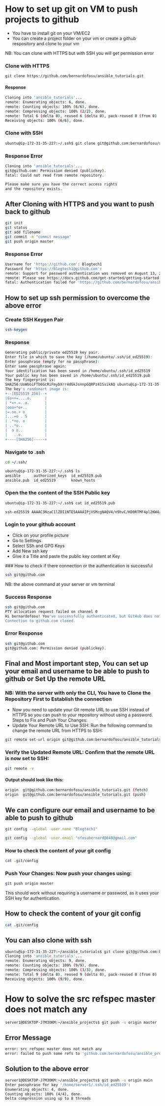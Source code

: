 # How to set up git on VM to push projects to github

- You have to install git on your VM/EC2
- You can create a project folder on your vm or create a github respository and clone to your vm

NB: You can clone with HTTPS but with SSH you will get permission error

### Clone with HTTPS
```bash
git clone https://github.com/bernardofosu/ansible_tutorials.git
```
#### Response
```bash
Cloning into 'ansible_tutorials'...
remote: Enumerating objects: 6, done.
remote: Counting objects: 100% (6/6), done.
remote: Compressing objects: 100% (2/2), done.
remote: Total 6 (delta 0), reused 6 (delta 0), pack-reused 0 (from 0)
Receiving objects: 100% (6/6), done.
```

### Clone with SSH
```bash
ubuntu@ip-172-31-35-227:~/.ssh$ git clone git@github.com:bernardofosu/ansible_tutorials.git
```
### Response Error
```bash
Cloning into 'ansible_tutorials'...
git@github.com: Permission denied (publickey).
fatal: Could not read from remote repository.

Please make sure you have the correct access rights
and the repository exists.
```

## After Cloning with HTTPS and you want to push back to github
```bash
git init
git status
git add filename
git commit -m "commit message"
git push origin master
```
### Response Error
```bash
Username for 'https://github.com': Blogtech1
Password for 'https://Blogtech1@github.com':
remote: Support for password authentication was removed on August 13, 2021.
remote: Please see https://docs.github.com/get-started/getting-started-with-git/about-remote-repositories#cloning-with-https-urls for information on currently recommended modes of authentication.
fatal: Authentication failed for 'https://github.com/bernardofosu/ansible_tutorials.git/
```

## How to set up ssh permission to overcome the above error
### Create SSH Keygen Pair
```bash
ssh-keygen
```
### Response
```bash
Generating public/private ed25519 key pair.
Enter file in which to save the key (/home/ubuntu/.ssh/id_ed25519):
Enter passphrase (empty for no passphrase):
Enter same passphrase again:
Your identification has been saved in /home/ubuntu/.ssh/id_ed25519
Your public key has been saved in /home/ubuntu/.ssh/id_ed25519.pub
The key fingerprint is:
SHA256:UoWUoiFTb6GcRiFmybXrr4dGkJsnnpGQRPz41SsikAQ ubuntu@ip-172-31-35-227
The key's randomart image is:
+--[ED25519 256]--+
|Eo++=....o.      |
| *=+.=..o.       |
|ooo+*o+..        |
|=.oo.+ o         |
|...=o . S        |
| .*+o. o         |
| ..*o..          |
|  o o..          |
|   ..o.          |
+----[SHA256]-----+
```

### Navigate to .ssh
```bash
cd ~/.ssh/
```
```bash
ubuntu@ip-172-31-35-227:~/.ssh$ ls
ansible      authorized_keys  id_ed25519.pub
ansible.pub  id_ed25519       known_hosts
```
### Open the the content of the SSH Public key
```bash
ubuntu@ip-172-31-35-227:~/.ssh$ cat id_ed25519.pub

ssh-ed25519 AAAAC3NzaC1lZDI1NTE5AAAAIPjVSMcgNAQV4/n9hvC/KD0RTMF4pl2KW4z62aixzkDZ ubuntu@ip-172-31-35-227
```

### Login to your github account
- Click on your profile picture 
- Go to Settings
- Select SSh and GPG Keys
- Add New ssh key
- Give it a Title and paste the public key content at Key

### How to check if there connection or the authentication is successful 
```bash
ssh git@github.com
```
NB: the above command at your server or vm terminal
### Success Response 
```bash
ssh git@github.com
PTY allocation request failed on channel 0
Hi bernardofosu! You've successfully authenticated, but GitHub does not provide shell access.
Connection to github.com closed.
```
### Error Response 
```bash
ssh git@github.com
git@github.com: Permission denied (publickey).
```

## Final and Most important step, You can set up your email and username to be able to push to github or Set Up the remote  URL
### NB: With the server with only the CLI, You have to Clone the Repository First to Establish the connection
- Now you need to update your Git remote URL to use SSH instead of HTTPS so you can push to your repository without using a password.
Steps to Fix and Push Your Changes:
- Update Your Remote URL to Use SSH: Run the following command to change the remote URL from HTTPS to SSH:

```bash
git remote set-url origin git@github.com:bernardofosu/ansible_tutorials.git
```
### Verify the Updated Remote URL: Confirm that the remote URL is now set to SSH:
```bash
git remote -v
```
#### Output should look like this:
```bash
origin  git@github.com:bernardofosu/ansible_tutorials.git (fetch)
origin  git@github.com:bernardofosu/ansible_tutorials.git (push)
```
## We can configure our email and username to be able to push to github
```bash
git config --global -user.name "Blogtech1"
```
```bash
git config --global -user.email "ofosubernard@848@gmail.com"
```
### How to check the content of your git config
```bash
cat .git/config
```

### Push Your Changes: Now push your changes using:
```bash
git push origin master
```
This should work without requiring a username or password, as it uses your SSH key for authentication.

## How to check the content of your git config
```bash
cat .git/config
```

## You can also clone with ssh
```bash
ubuntu@ip-172-31-35-227:~/ansible_tutorials$ git clone git@github.com:bernardofosu/ansible_tutorials.git
Cloning into 'ansible_tutorials'...
remote: Enumerating objects: 9, done.
remote: Counting objects: 100% (9/9), done.
remote: Compressing objects: 100% (3/3), done.
remote: Total 9 (delta 0), reused 9 (delta 0), pack-reused 0 (from 0)
Receiving objects: 100% (9/9), done.
```


# How to solve the  src refspec master does not match any
```bash
server1@DESKTOP-J7M3OKM:~/ansible_projects$ git push -u origin master
```
## Error Message
```bash
error: src refspec master does not match any
error: failed to push some refs to 'github.com:bernardofosu/ansible_projects.git'
```
## Solution to the above error
```bash
server1@DESKTOP-J7M3OKM:~/ansible_projects$ git push -u origin main
Enter passphrase for key '/home/server1/.ssh/id_ed25519':
Enumerating objects: 4, done.
Counting objects: 100% (4/4), done.
Delta compression using up to 8 threads
```